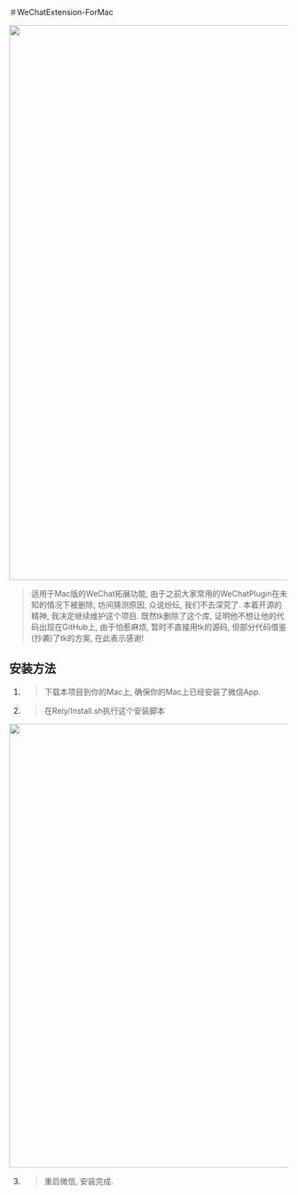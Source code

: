 ＃WeChatExtension-ForMac
<p align="center">
<img src="https://github.com/MustangYM/WeChatExtension-ForMac/blob/master/WeChatExtension/Rely/Pictures/face.png" width="1000px"/>
</p>


> 适用于Mac版的WeChat拓展功能, 由于之前大家常用的WeChatPlugin在未知的情况下被删除, 坊间猜测原因, 众说纷纭, 我们不去深究了.
本着开源的精神, 我决定继续维护这个项目. 既然tk删除了这个库, 证明他不想让他的代码出现在GitHub上, 由于怕惹麻烦, 暂时不直接用tk的源码, 但部分代码借鉴(抄袭)了tk的方案, 在此表示感谢!

## 安装方法
1. > 下载本项目到你的Mac上, 确保你的Mac上已经安装了微信App.

2. > 在Rely/Install.sh执行这个安装脚本
<p align="center">
<img src="https://github.com/MustangYM/WeChatExtension-ForMac/blob/master/WeChatExtension/Rely/Pictures/QQ20190425-155120%402x.png" width="800px"/>
</p>

3. > 重启微信, 安装完成.
